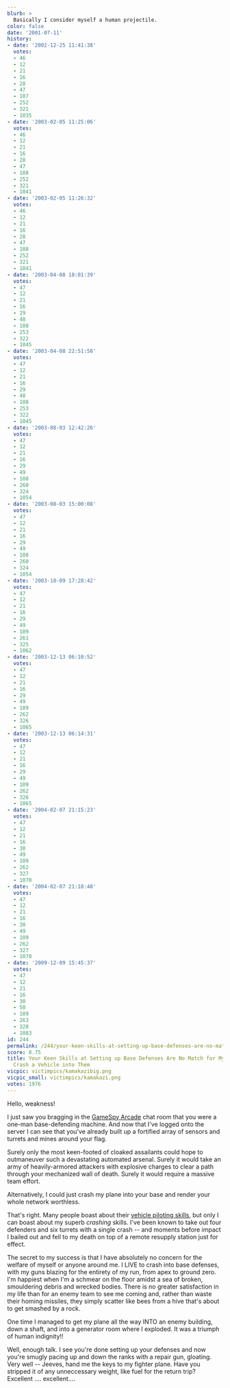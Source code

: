 ```yaml
---
blurb: >
  Basically I consider myself a human projectile.
color: false
date: '2001-07-11'
history:
- date: '2002-12-25 11:41:38'
  votes:
  - 46
  - 12
  - 21
  - 16
  - 28
  - 47
  - 107
  - 252
  - 321
  - 1035
- date: '2003-02-05 11:25:06'
  votes:
  - 46
  - 12
  - 21
  - 16
  - 28
  - 47
  - 108
  - 252
  - 321
  - 1041
- date: '2003-02-05 11:26:32'
  votes:
  - 46
  - 12
  - 21
  - 16
  - 28
  - 47
  - 108
  - 252
  - 321
  - 1041
- date: '2003-04-08 18:01:39'
  votes:
  - 47
  - 12
  - 21
  - 16
  - 29
  - 48
  - 108
  - 253
  - 322
  - 1045
- date: '2003-04-08 22:51:58'
  votes:
  - 47
  - 12
  - 21
  - 16
  - 29
  - 48
  - 108
  - 253
  - 322
  - 1045
- date: '2003-08-03 12:42:26'
  votes:
  - 47
  - 12
  - 21
  - 16
  - 29
  - 49
  - 108
  - 260
  - 324
  - 1054
- date: '2003-08-03 15:00:08'
  votes:
  - 47
  - 12
  - 21
  - 16
  - 29
  - 49
  - 108
  - 260
  - 324
  - 1054
- date: '2003-10-09 17:28:42'
  votes:
  - 47
  - 12
  - 21
  - 16
  - 29
  - 49
  - 109
  - 261
  - 325
  - 1062
- date: '2003-12-13 06:10:52'
  votes:
  - 47
  - 12
  - 21
  - 16
  - 29
  - 49
  - 109
  - 262
  - 326
  - 1065
- date: '2003-12-13 06:14:31'
  votes:
  - 47
  - 12
  - 21
  - 16
  - 29
  - 49
  - 109
  - 262
  - 326
  - 1065
- date: '2004-02-07 21:15:23'
  votes:
  - 47
  - 12
  - 21
  - 16
  - 30
  - 49
  - 109
  - 262
  - 327
  - 1070
- date: '2004-02-07 21:18:48'
  votes:
  - 47
  - 12
  - 21
  - 16
  - 30
  - 49
  - 109
  - 262
  - 327
  - 1070
- date: '2009-12-09 15:45:37'
  votes:
  - 47
  - 12
  - 21
  - 16
  - 30
  - 50
  - 109
  - 263
  - 328
  - 1083
id: 244
permalink: /244/your-keen-skills-at-setting-up-base-defenses-are-no-match-for-my-ability-to-crash-a-vehicle-into-them/
score: 8.75
title: Your Keen Skills at Setting up Base Defenses Are No Match for My Ability to
  Crash a Vehicle into Them
vicpic: victimpics/kamakazibig.png
vicpic_small: victimpics/kamakazi.png
votes: 1976
---
```


Hello, weakness!

I just saw you bragging in the [GameSpy
Arcade](https://web.archive.org/web/20010711000000/http://www.gamespyarcade.com/)
chat room that you were a one-man base-defending machine. And now that
I've logged onto the server I can see that you've already built up a
fortified array of sensors and turrets and mines around your flag.

Surely only the most keen-footed of cloaked assailants could hope to
outmaneuver such a devastating automated arsenal. Surely it would take
an army of heavily-armored attackers with explosive charges to clear a
path through your mechanized wall of death. Surely it would require a
massive team effort.

Alternatively, I could just crash my plane into your base and render
your whole network worthless.

That's right. Many people boast about their [vehicle piloting
skills](https://web.archive.org/web/20010711000000/http://www.forumplanet.com/gamespy/topic.asp?fid=1422&tid=247471),
but only I can boast about my superb *crashing* skills. I've been known
to take out four defenders and six turrets with a single crash -- and
moments before impact I bailed out and fell to my death on top of a
remote resupply station just for effect.

The secret to my success is that I have absolutely no concern for the
welfare of myself or anyone around me. I LIVE to crash into base
defenses, with my guns blazing for the entirety of my run, from apex to
ground zero. I'm happiest when I'm a schmear on the floor amidst a sea
of broken, smouldering debris and wrecked bodies. There is no greater
satisfaction in my life than for an enemy team to see me coming and,
rather than waste their homing missiles, they simply scatter like bees
from a hive that's about to get smashed by a rock.

One time I managed to get my plane all the way INTO an enemy building,
down a shaft, and into a generator room where I exploded. It was a
triumph of human indignity!!

Well, enough talk. I see you're done setting up your defenses and now
you're smugly pacing up and down the ranks with a repair gun, gloating.
Very well -- Jeeves, hand me the keys to my fighter plane. Have you
stripped it of any unneccessary weight, like fuel for the return trip?
Excellent .... excellent....